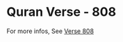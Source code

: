 # Quran Verse - 808 

For more infos, See [Verse 808](https://www.quranbookk.com/quran/search?q=808)